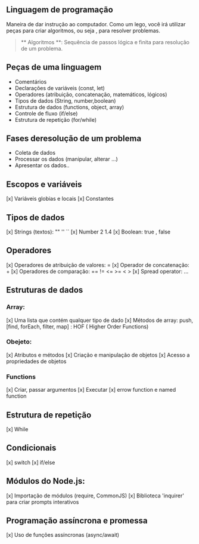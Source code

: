 ## Linguagem de programação

Maneira de dar instrução ao computador.
Como um lego, você irá utilizar peças para criar algoritmos, ou seja , para resolver problemas.

> ** Algoritmos **: Sequência de passos lógica e finita para resolução de um problema.

## Peças de uma linguagem

- Comentários
- Declarações de variáveis (const, let)
- Operadores (atribuição, concatenação, matemáticos, lógicos)
- Tipos de dados (String, number,boolean)
- Estrutura de dados (functions, object, array)
- Controle de fluxo (if/else)
- Estrutura de repetição (for/while)

## Fases deresolução de um problema

- Coleta de dados
- Processar os dados (manipular, alterar ...)
- Apresentar os dados..

## Escopos e variáveis

[x] Variáveis globias e locais
[x] Constantes

## Tipos de dados

[x] Strings (textos): "" '' ``
[x] Number 2 1.4
[x] Boolean: true , false

## Operadores 

[x] Operadores de atribuição de valores: =
[x] Operador de concatenação: +
[x] Operadores de comparação: == != <= >= < > 
[x] Spread operator: ...

## Estruturas de dados

### Array:

[x] Uma lista que contém qualquer tipo de dado
[x] Métodos de array: push, [find, forEach, filter, map] : HOF ( Higher Order Functions)

### Obejeto:

[x] Atributos e métodos
[x] Criação e manipulação de objetos
[x] Acesso a propriedades de objetos

### Functions

[x] Criar, passar argumentos
[x] Executar
[x] errow function e named function

## Estrutura de repetição

[x] While

## Condicionais

[x] switch
[x] if/else

## Módulos do Node.js:

[x] Importação de módulos (require, CommonJS)
[x] Biblioteca 'inquirer' para criar prompts interativos

## Programação assíncrona e promessa

[x] Uso de funções assíncronas (async/await)

